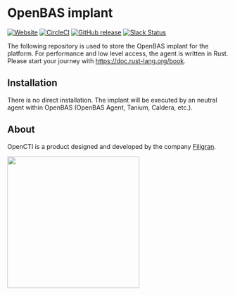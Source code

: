 # OpenBAS implant

[![Website](https://img.shields.io/badge/website-openbas.io-blue.svg)](https://openbas.io)
[![CircleCI](https://circleci.com/gh/OpenBAS-Platform/implant.svg?style=shield)](https://circleci.com/gh/OpenBAS-Platform/implant/tree/master)
[![GitHub release](https://img.shields.io/github/release/OpenBAS-Platform/implant.svg)](https://github.com/OpenBAS-Platform/implant/releases/latest)
[![Slack Status](https://img.shields.io/badge/slack-3K%2B%20members-4A154B)](https://community.filigran.io)

The following repository is used to store the OpenBAS implant for the platform. For performance and low level access, the agent is written in Rust. Please start your journey with https://doc.rust-lang.org/book.

## Installation

There is no direct installation. The implant will be executed by an neutral agent within OpenBAS (OpenBAS Agent, Tanium, Caldera, etc.).

## About

OpenCTI is a product designed and developed by the company [Filigran](https://filigran.io).

<a href="https://filigran.io" alt="Filigran"><img src="https://github.com/OpenCTI-Platform/opencti/raw/master/.github/img/logo_filigran.png" width="300" /></a>